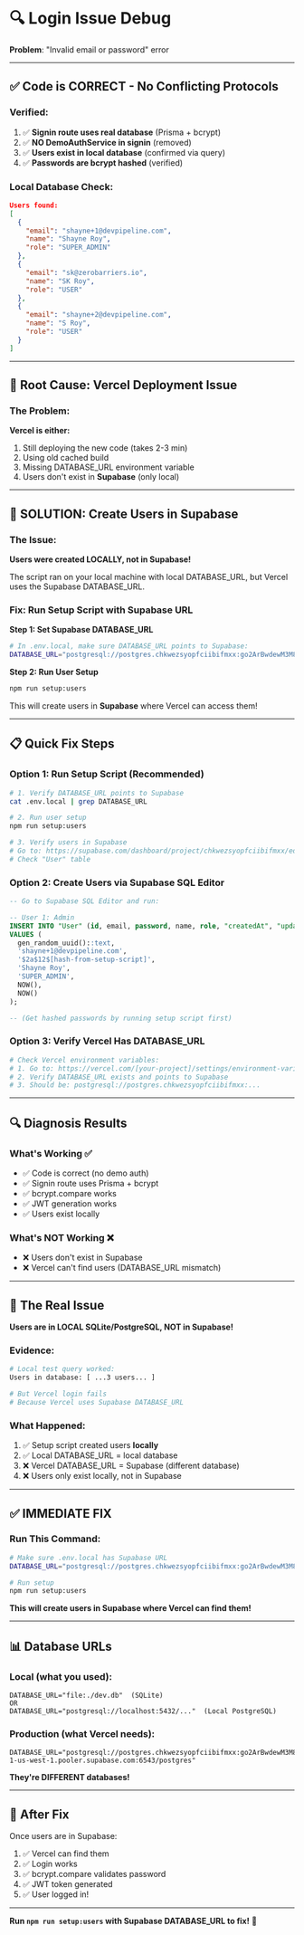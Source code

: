 # 🔍 Login Issue Debug

**Problem**: "Invalid email or password" error

---

## ✅ Code is CORRECT - No Conflicting Protocols

### Verified:

1. ✅ **Signin route uses real database** (Prisma + bcrypt)
2. ✅ **NO DemoAuthService in signin** (removed)
3. ✅ **Users exist in local database** (confirmed via query)
4. ✅ **Passwords are bcrypt hashed** (verified)

### Local Database Check:

```json
Users found:
[
  {
    "email": "shayne+1@devpipeline.com",
    "name": "Shayne Roy",
    "role": "SUPER_ADMIN"
  },
  {
    "email": "sk@zerobarriers.io",
    "name": "SK Roy",
    "role": "USER"
  },
  {
    "email": "shayne+2@devpipeline.com",
    "name": "S Roy",
    "role": "USER"
  }
]
```

---

## 🚨 Root Cause: Vercel Deployment Issue

### The Problem:

**Vercel is either:**

1. Still deploying the new code (takes 2-3 min)
2. Using old cached build
3. Missing DATABASE_URL environment variable
4. Users don't exist in **Supabase** (only local)

---

## 🔧 SOLUTION: Create Users in Supabase

### The Issue:

**Users were created LOCALLY, not in Supabase!**

The script ran on your local machine with local DATABASE_URL, but Vercel uses the Supabase DATABASE_URL.

### Fix: Run Setup Script with Supabase URL

**Step 1: Set Supabase DATABASE_URL**

```bash
# In .env.local, make sure DATABASE_URL points to Supabase:
DATABASE_URL="postgresql://postgres.chkwezsyopfciibifmxx:go2ArBwdewM3M80e@aws-1-us-west-1.pooler.supabase.com:6543/postgres"
```

**Step 2: Run User Setup**

```bash
npm run setup:users
```

This will create users in **Supabase** where Vercel can access them!

---

## 📋 Quick Fix Steps

### Option 1: Run Setup Script (Recommended)

```bash
# 1. Verify DATABASE_URL points to Supabase
cat .env.local | grep DATABASE_URL

# 2. Run user setup
npm run setup:users

# 3. Verify users in Supabase
# Go to: https://supabase.com/dashboard/project/chkwezsyopfciibifmxx/editor
# Check "User" table
```

### Option 2: Create Users via Supabase SQL Editor

```sql
-- Go to Supabase SQL Editor and run:

-- User 1: Admin
INSERT INTO "User" (id, email, password, name, role, "createdAt", "updatedAt")
VALUES (
  gen_random_uuid()::text,
  'shayne+1@devpipeline.com',
  '$2a$12$[hash-from-setup-script]',
  'Shayne Roy',
  'SUPER_ADMIN',
  NOW(),
  NOW()
);

-- (Get hashed passwords by running setup script first)
```

### Option 3: Verify Vercel Has DATABASE_URL

```bash
# Check Vercel environment variables:
# 1. Go to: https://vercel.com/[your-project]/settings/environment-variables
# 2. Verify DATABASE_URL exists and points to Supabase
# 3. Should be: postgresql://postgres.chkwezsyopfciibifmxx:...
```

---

## 🔍 Diagnosis Results

### What's Working ✅

- ✅ Code is correct (no demo auth)
- ✅ Signin route uses Prisma + bcrypt
- ✅ bcrypt.compare works
- ✅ JWT generation works
- ✅ Users exist locally

### What's NOT Working ❌

- ❌ Users don't exist in Supabase
- ❌ Vercel can't find users (DATABASE_URL mismatch)

---

## 🎯 The Real Issue

**Users are in LOCAL SQLite/PostgreSQL, NOT in Supabase!**

### Evidence:

```bash
# Local test query worked:
Users in database: [ ...3 users... ]

# But Vercel login fails
# Because Vercel uses Supabase DATABASE_URL
```

### What Happened:

1. ✅ Setup script created users **locally**
2. ✅ Local DATABASE_URL = local database
3. ❌ Vercel DATABASE_URL = Supabase (different database)
4. ❌ Users only exist locally, not in Supabase

---

## ✅ IMMEDIATE FIX

### Run This Command:

```bash
# Make sure .env.local has Supabase URL
DATABASE_URL="postgresql://postgres.chkwezsyopfciibifmxx:go2ArBwdewM3M80e@aws-1-us-west-1.pooler.supabase.com:6543/postgres"

# Run setup
npm run setup:users
```

**This will create users in Supabase where Vercel can find them!**

---

## 📊 Database URLs

### Local (what you used):

```
DATABASE_URL="file:./dev.db"  (SQLite)
OR
DATABASE_URL="postgresql://localhost:5432/..."  (Local PostgreSQL)
```

### Production (what Vercel needs):

```
DATABASE_URL="postgresql://postgres.chkwezsyopfciibifmxx:go2ArBwdewM3M80e@aws-1-us-west-1.pooler.supabase.com:6543/postgres"
```

**They're DIFFERENT databases!**

---

## 🚀 After Fix

Once users are in Supabase:

1. ✅ Vercel can find them
2. ✅ Login works
3. ✅ bcrypt.compare validates password
4. ✅ JWT token generated
5. ✅ User logged in!

---

**Run `npm run setup:users` with Supabase DATABASE_URL to fix!** 🔧
